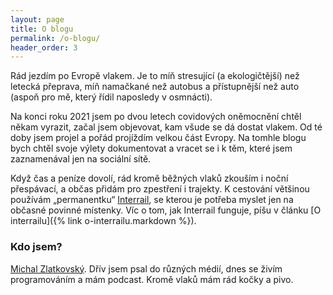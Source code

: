 ```yaml
---
layout: page
title: O blogu
permalink: /o-blogu/
header_order: 3
--- 
```


Rád jezdím po Evropě vlakem. Je to míň stresující (a ekologičtější) než letecká přeprava, míň namačkané než autobus a přístupnější než auto (aspoň pro mě, který řídil naposledy v osmnácti).

Na konci roku 2021 jsem po dvou letech covidových oněmocnění chtěl někam vyrazit, začal jsem objevovat, kam všude se dá dostat vlakem. Od té doby jsem projel a pořád projíždím velkou část Evropy. Na tomhle blogu bych chtěl svoje výlety dokumentovat a vracet se i k těm, které jsem zaznamenával jen na sociální sítě.

Když čas a peníze dovolí, rád kromě běžných vlaků zkouším i noční přespávací, a občas přidám pro zpestření i trajekty. K cestování většinou používám „permanentku“ [Interrail](https://www.interrail.eu), se kterou je potřeba myslet jen na občasné povinné místenky. Víc o tom, jak Interrail funguje, píšu v článku [O interrailu]({% link o-interrailu.markdown %}).

### Kdo jsem?
[Michal Zlatkovský](https://zlatkovsky.cz/). Dřív jsem psal do různých médií, dnes se živím programováním a mám podcast. Kromě vlaků mám rád kočky a pivo.
